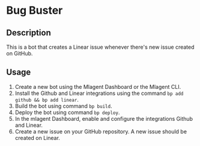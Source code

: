 # Bug Buster

## Description

This is a bot that creates a Linear issue whenever there's new issue created on GitHub.

## Usage

1. Create a new bot using the Mlagent Dashboard or the Mlagent CLI.
2. Install the Github and Linear integrations using the command `bp add github && bp add linear`.
3. Build the bot using command `bp build`.
4. Deploy the bot using command `bp deploy`.
5. In the mlagent Dashboard, enable and configure the integrations Github and Linear.
6. Create a new issue on your GitHub repository. A new issue should be created on Linear.
